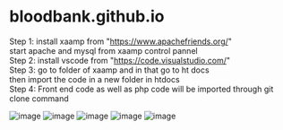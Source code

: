 # bloodbank.github.io
Step 1:  install xaamp from "https://www.apachefriends.org/" <br/>
          start apache and mysql from xaamp control pannel <br/>
Step 2:  install vscode from "https://code.visualstudio.com/" <br/>
Step 3:  go to folder of xaamp and in that go to ht docs <br/>
         then import the code in a new folder in htdocs <br/>
Step 4:  Front end code as well as php code will be imported through git clone command <br/>


![image](https://github.com/mammothneck/bloodbank.github.io/assets/76951955/5f968c1f-9387-4f0f-80ff-d04cfc293bd8)
![image](https://github.com/mammothneck/bloodbank.github.io/assets/76951955/08570547-014a-4d9c-b650-700d3f2157d1)
![image](https://github.com/mammothneck/bloodbank.github.io/assets/76951955/e4a2d785-7f61-4f89-87b9-07bc485a3fa3)
![image](https://github.com/mammothneck/bloodbank.github.io/assets/76951955/5c01821e-3ac9-4d95-a025-4938ebb57f4d)
![image](https://github.com/mammothneck/bloodbank.github.io/assets/76951955/c8ccd40b-82ff-4ed7-8a00-26ec721ba335)


